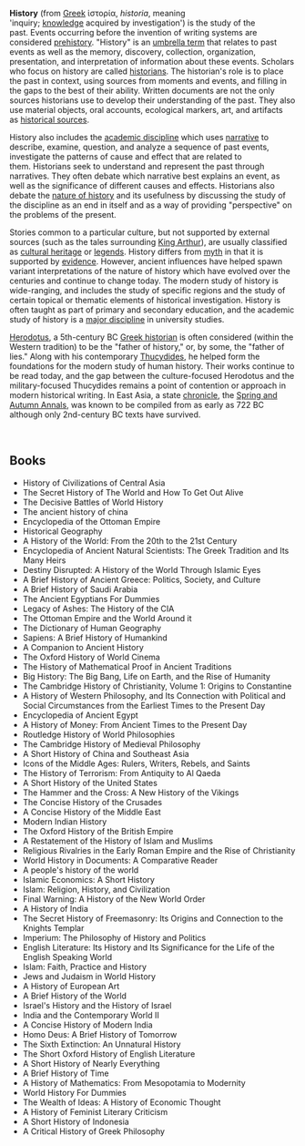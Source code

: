 


<p><strong>History</strong>&nbsp;(from&nbsp;<a title="Ancient Greek" href="https://en.wikipedia.org/wiki/Ancient_Greek">Greek</a>&nbsp;<span lang="el" title="Greek language text">ἱ&sigma;&tau;&omicron;&rho;ί&alpha;</span>,&nbsp;<em>historia</em>, meaning 'inquiry;&nbsp;<a title="Knowledge" href="https://en.wikipedia.org/wiki/Knowledge">knowledge</a>&nbsp;acquired by investigation')&nbsp;is the study of the past.&nbsp;Events occurring before the invention of writing systems are considered&nbsp;<a title="Prehistory" href="https://en.wikipedia.org/wiki/Prehistory">prehistory</a>. "History" is an&nbsp;<a class="mw-redirect" title="Umbrella term" href="https://en.wikipedia.org/wiki/Umbrella_term">umbrella term</a>&nbsp;that relates to past events as well as the memory, discovery, collection, organization, presentation, and interpretation of information about these events. Scholars who focus on history are called&nbsp;<a title="Historian" href="https://en.wikipedia.org/wiki/Historian">historians</a>. The historian's role is to place the past in context, using sources from moments and events, and filling in the gaps to the best of their ability.&nbsp;Written documents are not the only sources historians use to develop their understanding of the past. They also use material objects, oral accounts, ecological markers, art, and artifacts as&nbsp;<a title="Historical source" href="https://en.wikipedia.org/wiki/Historical_source">historical sources</a>.</p>
<p>History also includes the&nbsp;<a class="mw-redirect" title="Discipline (academia)" href="https://en.wikipedia.org/wiki/Discipline_(academia)">academic discipline</a>&nbsp;which uses&nbsp;<a title="Narrative" href="https://en.wikipedia.org/wiki/Narrative">narrative</a>&nbsp;to describe, examine, question, and analyze a sequence of past events, investigate the patterns of cause and effect that are related to them.&nbsp;Historians seek to understand and represent the past through narratives. They often debate which narrative best explains an event, as well as the significance of different causes and effects. Historians also debate the&nbsp;<a title="Historiography" href="https://en.wikipedia.org/wiki/Historiography">nature of history</a>&nbsp;and its usefulness by discussing the study of the discipline as an end in itself and as a way of providing "perspective" on the problems of the present.</p>
<p>Stories common to a particular culture, but not supported by external sources (such as the tales surrounding&nbsp;<a title="King Arthur" href="https://en.wikipedia.org/wiki/King_Arthur">King Arthur</a>), are usually classified as&nbsp;<a title="Cultural heritage" href="https://en.wikipedia.org/wiki/Cultural_heritage">cultural heritage</a>&nbsp;or&nbsp;<a title="Legend" href="https://en.wikipedia.org/wiki/Legend">legends</a>.&nbsp;History differs from&nbsp;<a title="Myth" href="https://en.wikipedia.org/wiki/Myth">myth</a>&nbsp;in that it is supported by&nbsp;<a title="Evidence" href="https://en.wikipedia.org/wiki/Evidence">evidence</a>. However, ancient influences have helped spawn variant interpretations of the nature of history which have evolved over the centuries and continue to change today. The modern study of history is wide-ranging, and includes the study of specific regions and the study of certain topical or thematic elements of historical investigation. History is often taught as part of primary and secondary education, and the academic study of history is a&nbsp;<a title="Outline of academic disciplines" href="https://en.wikipedia.org/wiki/Outline_of_academic_disciplines#History">major discipline</a>&nbsp;in university studies.</p>
<p><a title="Herodotus" href="https://en.wikipedia.org/wiki/Herodotus">Herodotus</a>, a 5th-century BC&nbsp;<a class="mw-redirect" title="Greek historiography" href="https://en.wikipedia.org/wiki/Greek_historiography">Greek historian</a>&nbsp;is often considered (within the Western tradition) to be the "father of history," or, by some, the "father of lies." Along with his contemporary&nbsp;<a title="Thucydides" href="https://en.wikipedia.org/wiki/Thucydides">Thucydides</a>, he helped form the foundations for the modern study of human history. Their works continue to be read today, and the gap between the culture-focused Herodotus and the military-focused Thucydides remains a point of contention or approach in modern historical writing. In East Asia, a state&nbsp;<a title="Chronicle" href="https://en.wikipedia.org/wiki/Chronicle">chronicle</a>, the&nbsp;<a title="Spring and Autumn Annals" href="https://en.wikipedia.org/wiki/Spring_and_Autumn_Annals">Spring and Autumn Annals</a>, was known to be compiled from as early as 722 BC although only 2nd-century BC texts have survived.</p>

</br>

<h2> Books </h2>

<ul>

                             

 <li><a target="_blank" href="https://github.com/manjunath5496/The-Best-History-Books/blob/master/ish(1).pdf" style="text-decoration:none;">History of Civilizations of Central Asia </a></li>

 <li><a target="_blank" href="https://github.com/manjunath5496/The-Best-History-Books/blob/master/ish(2).pdf" style="text-decoration:none;">The Secret History of The World and How To Get Out Alive</a></li>

<li><a target="_blank" href="https://github.com/manjunath5496/The-Best-History-Books/blob/master/ish(3).pdf" style="text-decoration:none;">The Decisive Battles of World History </a></li>
 <li><a target="_blank" href="https://github.com/manjunath5496/The-Best-History-Books/blob/master/ish(4).pdf" style="text-decoration:none;">The ancient history of china</a></li>                              
<li><a target="_blank" href="https://github.com/manjunath5496/The-Best-History-Books/blob/master/ish(5).PDF" style="text-decoration:none;">Encyclopedia of the Ottoman Empire</a></li>
<li><a target="_blank" href="https://github.com/manjunath5496/The-Best-History-Books/blob/master/ish(6).pdf" style="text-decoration:none;">Historical Geography</a></li>
 <li><a target="_blank" href="https://github.com/manjunath5496/The-Best-History-Books/blob/master/ish(7).pdf" style="text-decoration:none;">A History of the World: From the 20th to the 21st Century</a></li>

 <li><a target="_blank" href="https://github.com/manjunath5496/The-Best-History-Books/blob/master/ish(8).pdf" style="text-decoration:none;"> Encyclopedia of Ancient Natural Scientists: The Greek Tradition and Its Many Heirs </a></li>
   <li><a target="_blank" href="https://github.com/manjunath5496/The-Best-History-Books/blob/master/ish(9).pdf" style="text-decoration:none;">Destiny Disrupted: A History of the World Through Islamic Eyes</a></li>                             
 <li><a target="_blank" href="https://github.com/manjunath5496/The-Best-History-Books/blob/master/ish(10).pdf" style="text-decoration:none;">A Brief History of Ancient Greece: Politics, Society, and Culture </a></li>                              
<li><a target="_blank" href="https://github.com/manjunath5496/The-Best-History-Books/blob/master/ish(11).pdf" style="text-decoration:none;">A Brief History of Saudi Arabia</a></li>
<li><a target="_blank" href="https://github.com/manjunath5496/The-Best-History-Books/blob/master/ish(12).pdf" style="text-decoration:none;">The Ancient Egyptians For Dummies</a></li>
<li><a target="_blank" href="https://github.com/manjunath5496/The-Best-History-Books/blob/master/ish(13).pdf" style="text-decoration:none;">Legacy of Ashes: The History of the CIA</a></li>
                              
<li><a target="_blank" href="https://github.com/manjunath5496/The-Best-History-Books/blob/master/ish(14).pdf" style="text-decoration:none;">The Ottoman Empire and the World Around it</a></li>
<li><a target="_blank" href="https://github.com/manjunath5496/The-Best-History-Books/blob/master/ish(15).pdf" style="text-decoration:none;">The Dictionary of Human Geography</a></li>



<li><a target="_blank" href="https://github.com/manjunath5496/The-Best-History-Books/blob/master/ish(16).pdf" style="text-decoration:none;">Sapiens: A Brief History of Humankind</a></li>

  <li><a target="_blank" href="https://github.com/manjunath5496/The-Best-History-Books/blob/master/ish(17).pdf" style="text-decoration:none;">A Companion to Ancient History</a></li>   
  
<li><a target="_blank" href="https://github.com/manjunath5496/The-Best-History-Books/blob/master/ish(18).pdf" style="text-decoration:none;">The Oxford History of World Cinema</a></li> 
<li><a target="_blank" href="https://github.com/manjunath5496/The-Best-History-Books/blob/master/ish(19).pdf" style="text-decoration:none;">The History of Mathematical Proof in Ancient Traditions</a></li> 

<li><a target="_blank" href="https://github.com/manjunath5496/The-Best-History-Books/blob/master/ish(20).pdf" style="text-decoration:none;">Big History: The Big Bang, Life on Earth, and the Rise of Humanity </a></li>

<li><a target="_blank" href="https://github.com/manjunath5496/The-Best-History-Books/blob/master/ish(21).pdf" style="text-decoration:none;">The Cambridge History of Christianity, Volume 1: Origins to Constantine</a></li>
<li><a target="_blank" href="https://github.com/manjunath5496/The-Best-History-Books/blob/master/ish(22).pdf" style="text-decoration:none;">A History of Western Philosophy, and Its Connection with Political and Social Circumstances from the Earliest Times to the Present Day</a></li> 
 <li><a target="_blank" href="https://github.com/manjunath5496/The-Best-History-Books/blob/master/ish(23).pdf" style="text-decoration:none;">Encyclopedia of Ancient Egypt </a></li> 
 

   <li><a target="_blank" href="https://github.com/manjunath5496/The-Best-History-Books/blob/master/ish(24).pdf" style="text-decoration:none;">A History of Money: From Ancient Times to the Present Day</a></li>
 
   <li><a target="_blank" href="https://github.com/manjunath5496/The-Best-History-Books/blob/master/ish(25).pdf" style="text-decoration:none;">Routledge History of World Philosophies</a></li>                              
 <li><a target="_blank" href="https://github.com/manjunath5496/The-Best-History-Books/blob/master/ish(26).pdf" style="text-decoration:none;">The Cambridge History of Medieval Philosophy</a></li>
  <li><a target="_blank" href="https://github.com/manjunath5496/The-Best-History-Books/blob/master/ish(27).pdf" style="text-decoration:none;">A Short History of China and Southeast Asia</a></li>
   
 
   <li><a target="_blank" href="https://github.com/manjunath5496/The-Best-History-Books/blob/master/ish(28).pdf" style="text-decoration:none;">Icons of the Middle Ages: Rulers, Writers, Rebels, and Saints </a></li>
 
   <li><a target="_blank" href="https://github.com/manjunath5496/The-Best-History-Books/blob/master/ish(29).pdf" style="text-decoration:none;">The History of Terrorism: From Antiquity to Al Qaeda </a></li>                              

  <li><a target="_blank" href="https://github.com/manjunath5496/The-Best-History-Books/blob/master/ish(30).pdf" style="text-decoration:none;">A Short History of the United States</a></li>
 
   <li><a target="_blank" href="https://github.com/manjunath5496/The-Best-History-Books/blob/master/ish(31).pdf" style="text-decoration:none;">The Hammer and the Cross: A New History of the Vikings</a></li> 
    <li><a target="_blank" href="https://github.com/manjunath5496/The-Best-History-Books/blob/master/ish(32).pdf" style="text-decoration:none;">The Concise History of the Crusades</a></li> 

   <li><a target="_blank" href="https://github.com/manjunath5496/The-Best-History-Books/blob/master/ish(33).pdf" style="text-decoration:none;">A Concise History of the Middle East</a></li>                              

  <li><a target="_blank" href="https://github.com/manjunath5496/The-Best-History-Books/blob/master/ish(34).pdf" style="text-decoration:none;">Modern Indian History</a></li> 
 
  <li><a target="_blank" href="https://github.com/manjunath5496/The-Best-History-Books/blob/master/ish(35).pdf" style="text-decoration:none;">The Oxford History of the British Empire</a></li> 
  <li><a target="_blank" href="https://github.com/manjunath5496/The-Best-History-Books/blob/master/ish(36).pdf" style="text-decoration:none;">A Restatement of the History of Islam and Muslims</a></li> 
 
<li><a target="_blank" href="https://github.com/manjunath5496/The-Best-History-Books/blob/master/ish(37).pdf" style="text-decoration:none;">Religious Rivalries in the Early Roman Empire and the Rise of Christianity</a></li>
 <li><a target="_blank" href="https://github.com/manjunath5496/The-Best-History-Books/blob/master/ish(38).pdf" style="text-decoration:none;">World History in Documents: A Comparative Reader</a></li>
<li><a target="_blank" href="https://github.com/manjunath5496/The-Best-History-Books/blob/master/ish(39).pdf" style="text-decoration:none;">A people's history of the world</a></li>
 <li><a target="_blank" href="https://github.com/manjunath5496/The-Best-History-Books/blob/master/ish(40).pdf" style="text-decoration:none;">Islamic Economics: A Short History</a></li>                              
<li><a target="_blank" href="https://github.com/manjunath5496/The-Best-History-Books/blob/master/ish(41).pdf" style="text-decoration:none;">Islam: Religion, History, and Civilization </a></li>
<li><a target="_blank" href="https://github.com/manjunath5496/The-Best-History-Books/blob/master/ish(42).pdf" style="text-decoration:none;">Final Warning: A History of the New World Order </a></li>
 
  <li><a target="_blank" href="https://github.com/manjunath5496/The-Best-History-Books/blob/master/ish(43).pdf" style="text-decoration:none;">A History of India</a></li>
 <li><a target="_blank" href="https://github.com/manjunath5496/The-Best-History-Books/blob/master/ish(44).pdf" style="text-decoration:none;">The Secret History of Freemasonry: Its Origins and Connection to the Knights Templar </a></li>
   <li><a target="_blank" href="https://github.com/manjunath5496/The-Best-History-Books/blob/master/ish(45).pdf" style="text-decoration:none;">Imperium: The Philosophy of History and Politics</a></li>
                            
<li><a target="_blank" href="https://github.com/manjunath5496/The-Best-History-Books/blob/master/ish(46).pdf" style="text-decoration:none;">English Literature: Its History and Its Significance for the Life of the English Speaking World</a></li>

<li><a target="_blank" href="https://github.com/manjunath5496/The-Best-History-Books/blob/master/ish(47).pdf" style="text-decoration:none;">Islam: Faith, Practice and History </a></li>

<li><a target="_blank" href="https://github.com/manjunath5496/The-Best-History-Books/blob/master/ish(48).pdf" style="text-decoration:none;">Jews and Judaism in World History </a></li>
                              
<li><a target="_blank" href="https://github.com/manjunath5496/The-Best-History-Books/blob/master/ish(49).pdf" style="text-decoration:none;">A History of European Art</a></li>
<li><a target="_blank" href="https://github.com/manjunath5496/The-Best-History-Books/blob/master/ish(50).pdf" style="text-decoration:none;">A Brief History of the World </a></li>

   <li><a target="_blank" href="https://github.com/manjunath5496/The-Best-History-Books/blob/master/ish(51).pdf" style="text-decoration:none;">Israel's History and the History of Israel </a></li>
                            
<li><a target="_blank" href="https://github.com/manjunath5496/The-Best-History-Books/blob/master/ish(52).pdf" style="text-decoration:none;">India and the Contemporary World II</a></li>

<li><a target="_blank" href="https://github.com/manjunath5496/The-Best-History-Books/blob/master/ish(53).pdf" style="text-decoration:none;">A Concise History of Modern India </a></li>

<li><a target="_blank" href="https://github.com/manjunath5496/The-Best-History-Books/blob/master/ish(54).pdf" style="text-decoration:none;">Homo Deus: A Brief History of Tomorrow </a></li>
                              
<li><a target="_blank" href="https://github.com/manjunath5496/The-Best-History-Books/blob/master/ish(55).pdf" style="text-decoration:none;">The Sixth Extinction: An Unnatural History</a></li>
<li><a target="_blank" href="https://github.com/manjunath5496/The-Best-History-Books/blob/master/ish(56).pdf" style="text-decoration:none;">The Short Oxford History of English Literature </a></li>
<li><a target="_blank" href="https://github.com/manjunath5496/The-Best-History-Books/blob/master/ish(57).pdf" style="text-decoration:none;">A Short History of Nearly Everything </a></li>


<li><a target="_blank" href="https://github.com/manjunath5496/The-Best-History-Books/blob/master/ish(58).pdf" style="text-decoration:none;">A Brief History of Time</a></li>

<li><a target="_blank" href="https://github.com/manjunath5496/The-Best-History-Books/blob/master/ish(59).pdf" style="text-decoration:none;">A History of Mathematics: From Mesopotamia to Modernity</a></li>
                              
<li><a target="_blank" href="https://github.com/manjunath5496/The-Best-History-Books/blob/master/ish(60).pdf" style="text-decoration:none;">World History For Dummies</a></li>
<li><a target="_blank" href="https://github.com/manjunath5496/The-Best-History-Books/blob/master/ish(61).pdf" style="text-decoration:none;">The Wealth of Ideas: A History of Economic Thought </a></li>
<li><a target="_blank" href="https://github.com/manjunath5496/The-Best-History-Books/blob/master/ish(62).pdf" style="text-decoration:none;">A History of Feminist Literary Criticism </a></li>

<li><a target="_blank" href="https://github.com/manjunath5496/The-Best-History-Books/blob/master/ish(63).pdf" style="text-decoration:none;">A Short History of Indonesia </a></li>
<li><a target="_blank" href="https://github.com/manjunath5496/The-Best-History-Books/blob/master/ish(64).pdf" style="text-decoration:none;">A Critical History of Greek Philosophy </a></li>








</ul>
